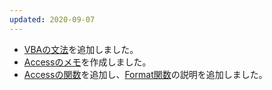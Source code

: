 ```yaml
---
updated: 2020-09-07
---
```

- [VBAの文法](/it/vba/grammar.html)を追加しました。
- [Accessのメモ](/it/access/)を作成しました。
- [Accessの関数](/it/access/function.html)を追加し、[Format関数](/it/access/function.html#format)の説明を追加しました。
